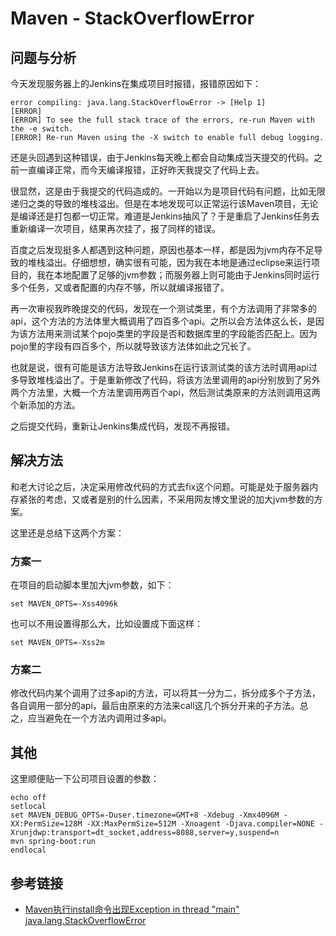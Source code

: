 # Maven - StackOverflowError

## 问题与分析

今天发现服务器上的Jenkins在集成项目时报错，报错原因如下：
```
error compiling: java.lang.StackOverflowError -> [Help 1]
[ERROR] 
[ERROR] To see the full stack trace of the errors, re-run Maven with the -e switch.
[ERROR] Re-run Maven using the -X switch to enable full debug logging.
```
<!--more-->

还是头回遇到这种错误，由于Jenkins每天晚上都会自动集成当天提交的代码。之前一直编译正常，而今天编译报错，正好昨天我提交了代码上去。

很显然，这是由于我提交的代码造成的。一开始以为是项目代码有问题，比如无限递归之类的导致的堆栈溢出。但是在本地发现可以正常运行该Maven项目，无论是编译还是打包都一切正常。难道是Jenkins抽风了？于是重启了Jenkins任务去重新编译一次项目，结果再次挂了，报了同样的错误。

百度之后发现挺多人都遇到这种问题，原因也基本一样，都是因为jvm内存不足导致的堆栈溢出。仔细想想，确实很有可能，因为我在本地是通过eclipse来运行项目的，我在本地配置了足够的jvm参数；而服务器上则可能由于Jenkins同时运行多个任务，又或者配置的内存不够，所以就编译报错了。

再一次审视我昨晚提交的代码，发现在一个测试类里，有个方法调用了非常多的api，这个方法的方法体里大概调用了四百多个api。之所以会方法体这么长，是因为该方法用来测试某个pojo类里的字段是否和数据库里的字段能否匹配上。因为pojo里的字段有四百多个，所以就导致该方法体如此之冗长了。

也就是说，很有可能是该方法导致Jenkins在运行该测试类的该方法时调用api过多导致堆栈溢出了。于是重新修改了代码，将该方法里调用的api分别放到了另外两个方法里，大概一个方法里调用两百个api，然后测试类原来的方法则调用这两个新添加的方法。

之后提交代码，重新让Jenkins集成代码，发现不再报错。

## 解决方法

和老大讨论之后，决定采用修改代码的方式去fix这个问题。可能是处于服务器内存紧张的考虑，又或者是别的什么因素，不采用网友博文里说的加大jvm参数的方案。

这里还是总结下这两个方案：

### 方案一

在项目的启动脚本里加大jvm参数，如下：
```
set MAVEN_OPTS=-Xss4096k
```

也可以不用设置得那么大，比如设置成下面这样：
```
set MAVEN_OPTS=-Xss2m
```

### 方案二

修改代码内某个调用了过多api的方法，可以将其一分为二，拆分成多个子方法，各自调用一部分的api，最后由原来的方法来call这几个拆分开来的子方法。总之，应当避免在一个方法内调用过多api。

## 其他

这里顺便贴一下公司项目设置的参数：
```
echo off
setlocal
set MAVEN_DEBUG_OPTS=-Duser.timezone=GMT+8 -Xdebug -Xmx4096M -XX:PermSize=128M -XX:MaxPermSize=512M -Xnoagent -Djava.compiler=NONE -Xrunjdwp:transport=dt_socket,address=8088,server=y,suspend=n
mvn spring-boot:run
endlocal
```

## 参考链接

* [Maven执行install命令出现Exception in thread "main" java.lang.StackOverflowError](https://juejin.im/post/5ae4218a6fb9a07ac90cf586)